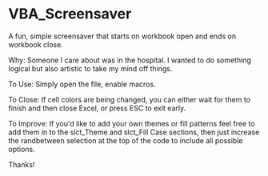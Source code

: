 # VBA_Screensaver
A fun, simple screensaver that starts on workbook open and ends on workbook close.

Why:
Someone I care about was in the hospital. I wanted to do something logical but also artistic to take my mind off things.

To Use:
Simply open the file, enable macros.

To Close:
If cell colors are being changed, you can either wait for them to finish and then close Excel, or press ESC to exit early.

To Improve:
If you'd like to add your own themes or fill patterns feel free to add them in to the slct_Theme and slct_Fill Case sections, then just increase the randbetween selection at the top of the code to include all possible options.

Thanks!
